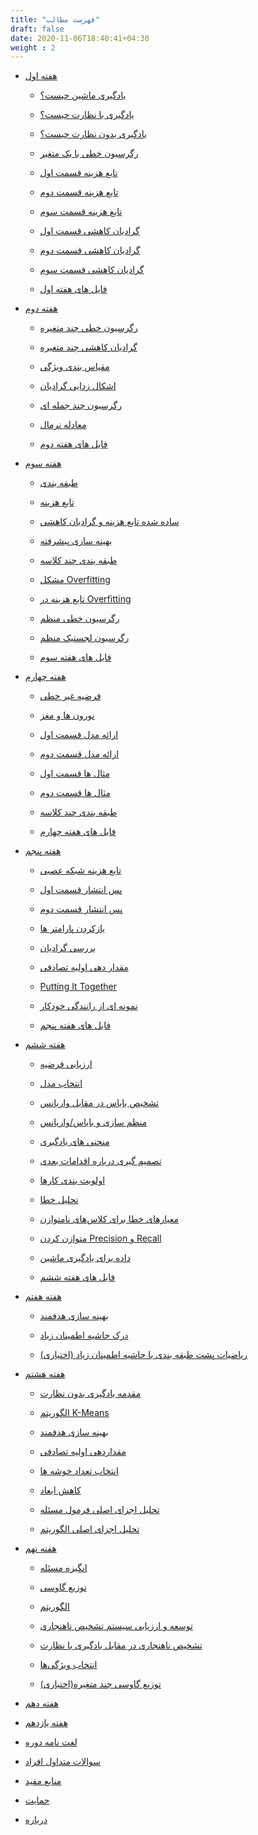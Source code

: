 ```yaml
---
title: "فهرست مطالب"
draft: false
date: 2020-11-06T18:40:41+04:30
weight : 2
---
```



<ul class="children children-li">
	

	
		
		
		
	

	

	
		
	
		
			
				
<li>
<a href="/ml-andrew-ng/week1/" class="highlight">   هفته اول </a>
</li>
				

				
			
			

				
<ul>
				

				
					
				

				

				
					
	
		
			
				
<li>
<a href="/ml-andrew-ng/week1/what-is-ml/" class="highlight">یادگیری ماشین چیست؟</a>
</li>
				

				
			
			

				
<ul>
				

				
					
				

				

				
					
	

				

				
</ul>
				
			
		
	
		
			
				
<li>
<a href="/ml-andrew-ng/week1/supervised/" class="highlight">یادگیری با نظارت چیست؟</a>
</li>
				

				
			
			

				
<ul>
				

				
					
				

				

				
					
	

				

				
</ul>
				
			
		
	
		
			
				
<li>
<a href="/ml-andrew-ng/week1/unsupervised/" class="highlight">یادگیری بدون نظارت چیست؟</a>
</li>
				

				
			
			

				
<ul>
				

				
					
				

				

				
					
	

				

				
</ul>
				
			
		
	
		
			
				
<li>
<a href="/ml-andrew-ng/week1/linear-regression-one-variable/" class="highlight">رگرسیون خطی با یک متغیر</a>
</li>
				

				
			
			

				
<ul>
				

				
					
				

				

				
					
	

				

				
</ul>
				
			
		
	
		
			
				
<li>
<a href="/ml-andrew-ng/week1/cost1/" class="highlight">تابع هزینه قسمت اول</a>
</li>
				

				
			
			

				
<ul>
				

				
					
				

				

				
					
	

				

				
</ul>
				
			
		
	
		
			
				
<li>
<a href="/ml-andrew-ng/week1/cost2/" class="highlight">تابع هزینه قسمت دوم</a>
</li>
				

				
			
			

				
<ul>
				

				
					
				

				

				
					
	

				

				
</ul>
				
			
		
	
		
			
				
<li>
<a href="/ml-andrew-ng/week1/cost3/" class="highlight">تابع هزینه قسمت سوم</a>
</li>
				

				
			
			

				
<ul>
				

				
					
				

				

				
					
	

				

				
</ul>
				
			
		
	
		
			
				
<li>
<a href="/ml-andrew-ng/week1/gradient1/" class="highlight">گرادیان کاهشی قسمت اول</a>
</li>
				

				
			
			

				
<ul>
				

				
					
				

				

				
					
	

				

				
</ul>
				
			
		
	
		
			
				
<li>
<a href="/ml-andrew-ng/week1/gradient2/" class="highlight">گرادیان کاهشی قسمت دوم</a>
</li>
				

				
			
			

				
<ul>
				

				
					
				

				

				
					
	

				

				
</ul>
				
			
		
	
		
			
				
<li>
<a href="/ml-andrew-ng/week1/gradient3/" class="highlight">گرادیان کاهشی قسمت سوم</a>
</li>
				

				
			
			

				
<ul>
				

				
					
				

				

				
					
	

				

				
</ul>
				
			
		
	
		
			
				
<li>
<a href="/ml-andrew-ng/week1/files/" class="highlight">فایل های هفته اول</a>
</li>
				

				
			
			

				
<ul>
				

				
					
				

				

				
					
	

				

				
</ul>
				
			
		
	

				

				
</ul>
				
			
		
	
		
			
				
<li>
<a href="/ml-andrew-ng/week2/" class="highlight"> هفته دوم</a>
</li>
				

				
			
			

				
<ul>
				

				
					
				

				

				
					
	
		
			
				
<li>
<a href="/ml-andrew-ng/week2/linear-regression-many-variable/" class="highlight">رگرسیون خطی چند متغیره</a>
</li>
				

				
			
			

				
<ul>
				

				
					
				

				

				
					
	

				

				
</ul>
				
			
		
	
		
			
				
<li>
<a href="/ml-andrew-ng/week2/gradient-many-variable/" class="highlight">گرادیان کاهشی چند متغیره</a>
</li>
				

				
			
			

				
<ul>
				

				
					
				

				

				
					
	

				

				
</ul>
				
			
		
	
		
			
				
<li>
<a href="/ml-andrew-ng/week2/feature-scaling/" class="highlight">مقیاس بندی ویژگی</a>
</li>
				

				
			
			

				
<ul>
				

				
					
				

				

				
					
	

				

				
</ul>
				
			
		
	
		
			
				
<li>
<a href="/ml-andrew-ng/week2/debugging-gradient/" class="highlight">اشکال زدایی گرادیان</a>
</li>
				

				
			
			

				
<ul>
				

				
					
				

				

				
					
	

				

				
</ul>
				
			
		
	
		
			
				
<li>
<a href="/ml-andrew-ng/week2/polynomial-regression/" class="highlight">رگرسیون چند جمله ای</a>
</li>
				

				
			
			

				
<ul>
				

				
					
				

				

				
					
	

				

				
</ul>
				
			
		
	
		
			
				
<li>
<a href="/ml-andrew-ng/week2/normal-equation/" class="highlight">معادله نرمال</a>
</li>
				

				
			
			

				
<ul>
				

				
					
				

				

				
					
	

				

				
</ul>
				
			
		
	
		
			
				
<li>
<a href="/ml-andrew-ng/week2/files/" class="highlight">فایل های هفته دوم</a>
</li>
				

				
			
			

				
<ul>
				

				
					
				

				

				
					
	

				

				
</ul>
				
			
		
	

				

				
</ul>
				
			
		
	
		
			
				
<li>
<a href="/ml-andrew-ng/week3/" class="highlight"> هفته سوم</a>
</li>
				

				
			
			

				
<ul>
				

				
					
				

				

				
					
	
		
			
				
<li>
<a href="/ml-andrew-ng/week3/classification/" class="highlight">طبقه بندی</a>
</li>
				

				
			
			

				
<ul>
				

				
					
				

				

				
					
	

				

				
</ul>
				
			
		
	
		
			
				
<li>
<a href="/ml-andrew-ng/week3/cost-function/" class="highlight">تابع هزینه</a>
</li>
				

				
			
			

				
<ul>
				

				
					
				

				

				
					
	

				

				
</ul>
				
			
		
	
		
			
				
<li>
<a href="/ml-andrew-ng/week3/simplified-cost-gradient/" class="highlight">ساده شده تابع هزینه و گرادیان کاهشی</a>
</li>
				

				
			
			

				
<ul>
				

				
					
				

				

				
					
	

				

				
</ul>
				
			
		
	
		
			
				
<li>
<a href="/ml-andrew-ng/week3/advanced-optimization/" class="highlight">بهینه سازی پیشرفته</a>
</li>
				

				
			
			

				
<ul>
				

				
					
				

				

				
					
	

				

				
</ul>
				
			
		
	
		
			
				
<li>
<a href="/ml-andrew-ng/week3/multiclass-classification/" class="highlight">طبقه بندی چند کلاسه</a>
</li>
				

				
			
			

				
<ul>
				

				
					
				

				

				
					
	

				

				
</ul>
				
			
		
	
		
			
				
<li>
<a href="/ml-andrew-ng/week3/overfitting/" class="highlight">مشکل Overfitting</a>
</li>
				

				
			
			

				
<ul>
				

				
					
				

				

				
					
	

				

				
</ul>
				
			
		
	
		
			
				
<li>
<a href="/ml-andrew-ng/week3/cost-function-overfitting/" class="highlight"> تابع هزینه در Overfitting</a>
</li>
				

				
			
			

				
<ul>
				

				
					
				

				

				
					
	

				

				
</ul>
				
			
		
	
		
			
				
<li>
<a href="/ml-andrew-ng/week3/regularized-linear-regression/" class="highlight">رگرسیون خطی منظم</a>
</li>
				

				
			
			

				
<ul>
				

				
					
				

				

				
					
	

				

				
</ul>
				
			
		
	
		
			
				
<li>
<a href="/ml-andrew-ng/week3/regularized-logistic-regression/" class="highlight">رگرسیون لجستیک منظم</a>
</li>
				

				
			
			

				
<ul>
				

				
					
				

				

				
					
	

				

				
</ul>
				
			
		
	
		
			
				
<li>
<a href="/ml-andrew-ng/week3/files/" class="highlight">فایل های هفته سوم</a>
</li>
				

				
			
			

				
<ul>
				

				
					
				

				

				
					
	

				

				
</ul>
				
			
		
	

				

				
</ul>
				
			
		
	
		
			
				
<li>
<a href="/ml-andrew-ng/week4/" class="highlight"> هفته چهارم</a>
</li>
				

				
			
			

				
<ul>
				

				
					
				

				

				
					
	
		
			
				
<li>
<a href="/ml-andrew-ng/week4/non-linear-hypotheses/" class="highlight">فرضیه غیر خطی</a>
</li>
				

				
			
			

				
<ul>
				

				
					
				

				

				
					
	

				

				
</ul>
				
			
		
	
		
			
				
<li>
<a href="/ml-andrew-ng/week4/neurons-and-brain/" class="highlight">نورون ها و مغز</a>
</li>
				

				
			
			

				
<ul>
				

				
					
				

				

				
					
	

				

				
</ul>
				
			
		
	
		
			
				
<li>
<a href="/ml-andrew-ng/week4/model-representation-1/" class="highlight">ارائه مدل قسمت اول</a>
</li>
				

				
			
			

				
<ul>
				

				
					
				

				

				
					
	

				

				
</ul>
				
			
		
	
		
			
				
<li>
<a href="/ml-andrew-ng/week4/model-representation-2/" class="highlight">ارائه مدل قسمت دوم</a>
</li>
				

				
			
			

				
<ul>
				

				
					
				

				

				
					
	

				

				
</ul>
				
			
		
	
		
			
				
<li>
<a href="/ml-andrew-ng/week4/examples-1/" class="highlight">مثال ها قسمت اول</a>
</li>
				

				
			
			

				
<ul>
				

				
					
				

				

				
					
	

				

				
</ul>
				
			
		
	
		
			
				
<li>
<a href="/ml-andrew-ng/week4/examples-2/" class="highlight">مثال ها قسمت دوم</a>
</li>
				

				
			
			

				
<ul>
				

				
					
				

				

				
					
	

				

				
</ul>
				
			
		
	
		
			
				
<li>
<a href="/ml-andrew-ng/week4/multiclass-classification/" class="highlight">طبقه بندی چند کلاسه</a>
</li>
				

				
			
			

				
<ul>
				

				
					
				

				

				
					
	

				

				
</ul>
				
			
		
	
		
			
				
<li>
<a href="/ml-andrew-ng/week4/files/" class="highlight">فایل های هفته چهارم</a>
</li>
				

				
			
			

				
<ul>
				

				
					
				

				

				
					
	

				

				
</ul>
				
			
		
	

				

				
</ul>
				
			
		
	
		
			
				
<li>
<a href="/ml-andrew-ng/week5/" class="highlight"> هفته پنجم</a>
</li>
				

				
			
			

				
<ul>
				

				
					
				

				

				
					
	
		
			
				
<li>
<a href="/ml-andrew-ng/week5/nn-cost-function/" class="highlight">تابع هزینه شبکه عصبی</a>
</li>
				

				
			
			

				
<ul>
				

				
					
				

				

				
					
	

				

				
</ul>
				
			
		
	
		
			
				
<li>
<a href="/ml-andrew-ng/week5/backpropagation-1/" class="highlight">پس انتشار قسمت اول</a>
</li>
				

				
			
			

				
<ul>
				

				
					
				

				

				
					
	

				

				
</ul>
				
			
		
	
		
			
				
<li>
<a href="/ml-andrew-ng/week5/backpropagation-2/" class="highlight">پس انتشار قسمت دوم</a>
</li>
				

				
			
			

				
<ul>
				

				
					
				

				

				
					
	

				

				
</ul>
				
			
		
	
		
			
				
<li>
<a href="/ml-andrew-ng/week5/unrolling-parameters/" class="highlight">بازکردن پارامتر ها</a>
</li>
				

				
			
			

				
<ul>
				

				
					
				

				

				
					
	

				

				
</ul>
				
			
		
	
		
			
				
<li>
<a href="/ml-andrew-ng/week5/gradient-checking/" class="highlight">بررسی گرادیان</a>
</li>
				

				
			
			

				
<ul>
				

				
					
				

				

				
					
	

				

				
</ul>
				
			
		
	
		
			
				
<li>
<a href="/ml-andrew-ng/week5/random-initialization/" class="highlight">مقدار دهی اولیه تصادفی</a>
</li>
				

				
			
			

				
<ul>
				

				
					
				

				

				
					
	

				

				
</ul>
				
			
		
	
		
			
				
<li>
<a href="/ml-andrew-ng/week5/putting-it-together/" class="highlight">Putting It Together</a>
</li>
				

				
			
			

				
<ul>
				

				
					
				

				

				
					
	

				

				
</ul>
				
			
		
	
		
			
				
<li>
<a href="/ml-andrew-ng/week5/autonomous-driving/" class="highlight">نمونه ای از رانندگی خودکار</a>
</li>
				

				
			
			

				
<ul>
				

				
					
				

				

				
					
	

				

				
</ul>
				
			
		
	
		
			
				
<li>
<a href="/ml-andrew-ng/week5/files/" class="highlight">فایل های هفته پنجم</a>
</li>
				

				
			
			

				
<ul>
				

				
					
				

				

				
					
	

				

				
</ul>
				
			
		
	

				

				
</ul>
				
			
		
	
		
			
				
<li>
<a href="/ml-andrew-ng/week6/" class="highlight"> هفته ششم</a>
</li>
				

				
			
			

				
<ul>
				

				
					
				

				

				
					
	
		
			
				
<li>
<a href="/ml-andrew-ng/week6/evaluating-hypothesis/" class="highlight">ارزیابی فرضیه</a>
</li>
				

				
			
			

				
<ul>
				

				
					
				

				

				
					
	

				

				
</ul>
				
			
		
	
		
			
				
<li>
<a href="/ml-andrew-ng/week6/model-selection/" class="highlight">انتخاب مدل</a>
</li>
				

				
			
			

				
<ul>
				

				
					
				

				

				
					
	

				

				
</ul>
				
			
		
	
		
			
				
<li>
<a href="/ml-andrew-ng/week6/diagnosing-bias-variance/" class="highlight">تشخیص بایاس در مقابل واریانس</a>
</li>
				

				
			
			

				
<ul>
				

				
					
				

				

				
					
	

				

				
</ul>
				
			
		
	
		
			
				
<li>
<a href="/ml-andrew-ng/week6/regularization-and-bias-variance/" class="highlight">منظم سازی و بایاس/واریانس</a>
</li>
				

				
			
			

				
<ul>
				

				
					
				

				

				
					
	

				

				
</ul>
				
			
		
	
		
			
				
<li>
<a href="/ml-andrew-ng/week6/learning-curves/" class="highlight">منحنی های یادگیری</a>
</li>
				

				
			
			

				
<ul>
				

				
					
				

				

				
					
	

				

				
</ul>
				
			
		
	
		
			
				
<li>
<a href="/ml-andrew-ng/week6/deciding-what-to-do-next/" class="highlight">تصمیم گیری درباره اقدامات بعدی</a>
</li>
				

				
			
			

				
<ul>
				

				
					
				

				

				
					
	

				

				
</ul>
				
			
		
	
		
			
				
<li>
<a href="/ml-andrew-ng/week6/prioritizing-what-to-work-on/" class="highlight">اولویت بندی کارها</a>
</li>
				

				
			
			

				
<ul>
				

				
					
				

				

				
					
	

				

				
</ul>
				
			
		
	
		
			
				
<li>
<a href="/ml-andrew-ng/week6/error-analysis/" class="highlight">تحلیل خطا</a>
</li>
				

				
			
			

				
<ul>
				

				
					
				

				

				
					
	

				

				
</ul>
				
			
		
	
		
			
				
<li>
<a href="/ml-andrew-ng/week6/error-metrics-for-skewed-classes/" class="highlight">معیار‌های خطا برای کلاس‌های نامتوازن</a>
</li>
				

				
			
			

				
<ul>
				

				
					
				

				

				
					
	

				

				
</ul>
				
			
		
	
		
			
				
<li>
<a href="/ml-andrew-ng/week6/trading-off-precision-and-recall/" class="highlight">متوازن کردن Precision  و Recall</a>
</li>
				

				
			
			

				
<ul>
				

				
					
				

				

				
					
	

				

				
</ul>
				
			
		
	
		
			
				
<li>
<a href="/ml-andrew-ng/week6/data-for-machine-learning/" class="highlight">داده برای یادگیری ماشین</a>
</li>
				

				
			
			

				
<ul>
				

				
					
				

				

				
					
	

				

				
</ul>
				
			
		
	
		
			
				
<li>
<a href="/ml-andrew-ng/week6/files/" class="highlight">فایل های هفته ششم</a>
</li>
				

				
			
			

				
<ul>
				

				
					
				

				

				
					
	

				

				
</ul>
				
			
		
	

				

				
</ul>
				
			
		
	
		
			
				
<li>
<a href="/ml-andrew-ng/week7/" class="highlight"> هفته هفتم</a>
</li>
				

				
			
			

				
<ul>
				

				
					
				

				

				
					
	
		
			
				
<li>
<a href="/ml-andrew-ng/week7/optimization-objective/" class="highlight">بهینه سازی هدفمند</a>
</li>
				

				
			
			

				
<ul>
				

				
					
				

				

				
					
	

				

				
</ul>
				
			
		
	
		
			
				
<li>
<a href="/ml-andrew-ng/week7/large-margin-intuition/" class="highlight">درک حاشیه اطمینان زیاد</a>
</li>
				

				
			
			

				
<ul>
				

				
					
				

				

				
					
	

				

				
</ul>
				
			
		
	
		
			
				
<li>
<a href="/ml-andrew-ng/week7/mathematics-behind-large-margin-classification/" class="highlight">ریاضیات پشت طبقه بندی با حاشیه اطمینان زیاد (اختیاری)</a>
</li>
				

				
			
			

				
<ul>
				

				
					
				

				

				
					
	

				

				
</ul>
				
			
		
	

				

				
</ul>
				
			
		
	
		
			
				
<li>
<a href="/ml-andrew-ng/week8/" class="highlight"> هفته هشتم</a>
</li>
				

				
			
			

				
<ul>
				

				
					
				

				

				
					
	
		
			
				
<li>
<a href="/ml-andrew-ng/week8/unsupervised-learning-introduction/" class="highlight">مقدمه یادگیری بدون نظارت</a>
</li>
				

				
			
			

				
<ul>
				

				
					
				

				

				
					
	

				

				
</ul>
				
			
		
	
		
			
				
<li>
<a href="/ml-andrew-ng/week8/k-means/" class="highlight">الگوریتم K-Means</a>
</li>
				

				
			
			

				
<ul>
				

				
					
				

				

				
					
	

				

				
</ul>
				
			
		
	
		
			
				
<li>
<a href="/ml-andrew-ng/week8/optimization-objective/" class="highlight">بهینه سازی هدفمند</a>
</li>
				

				
			
			

				
<ul>
				

				
					
				

				

				
					
	

				

				
</ul>
				
			
		
	
		
			
				
<li>
<a href="/ml-andrew-ng/week8/random-initialization/" class="highlight">مقداردهی اولیه تصادفی</a>
</li>
				

				
			
			

				
<ul>
				

				
					
				

				

				
					
	

				

				
</ul>
				
			
		
	
		
			
				
<li>
<a href="/ml-andrew-ng/week8/choosing-the-number-of-clusters/" class="highlight">انتخاب تعداد خوشه ها</a>
</li>
				

				
			
			

				
<ul>
				

				
					
				

				

				
					
	

				

				
</ul>
				
			
		
	
		
			
				
<li>
<a href="/ml-andrew-ng/week8/dimensionality-reduction/" class="highlight">کاهش ابعاد</a>
</li>
				

				
			
			

				
<ul>
				

				
					
				

				

				
					
	

				

				
</ul>
				
			
		
	
		
			
				
<li>
<a href="/ml-andrew-ng/week8/pca-problem-formulation/" class="highlight">تحلیل اجزای اصلی فرمول مسئله</a>
</li>
				

				
			
			

				
<ul>
				

				
					
				

				

				
					
	

				

				
</ul>
				
			
		
	
		
			
				
<li>
<a href="/ml-andrew-ng/week8/pca-algorithm/" class="highlight">تحلیل اجزای اصلی الگوریتم</a>
</li>
				

				
			
			

				
<ul>
				

				
					
				

				

				
					
	

				

				
</ul>
				
			
		
	

				

				
</ul>
				
			
		
	
		
			
				
<li>
<a href="/ml-andrew-ng/week9/" class="highlight"> هفته نهم</a>
</li>
				

				
			
			

				
<ul>
				

				
					
				

				

				
					
	
		
			
				
<li>
<a href="/ml-andrew-ng/week9/problem-motivation/" class="highlight">انگیزه مسئله</a>
</li>
				

				
			
			

				
<ul>
				

				
					
				

				

				
					
	

				

				
</ul>
				
			
		
	
		
			
				
<li>
<a href="/ml-andrew-ng/week9/gaussian-distribution/" class="highlight">توزیع گاوسی</a>
</li>
				

				
			
			

				
<ul>
				

				
					
				

				

				
					
	

				

				
</ul>
				
			
		
	
		
			
				
<li>
<a href="/ml-andrew-ng/week9/algorithm/" class="highlight">الگوریتم</a>
</li>
				

				
			
			

				
<ul>
				

				
					
				

				

				
					
	

				

				
</ul>
				
			
		
	
		
			
				
<li>
<a href="/ml-andrew-ng/week9/developing-evaluating-anomaly-detection-system/" class="highlight">توسعه و ارزیابی سیستم تشخیص ناهنجاری</a>
</li>
				

				
			
			

				
<ul>
				

				
					
				

				

				
					
	

				

				
</ul>
				
			
		
	
		
			
				
<li>
<a href="/ml-andrew-ng/week9/anomaly-detection-vs-supervised-learning/" class="highlight">تشخیص ناهنجاری در مقابل یادگیری با نظارت </a>
</li>
				

				
			
			

				
<ul>
				

				
					
				

				

				
					
	

				

				
</ul>
				
			
		
	
		
			
				
<li>
<a href="/ml-andrew-ng/week9/choosing-what-features-to-use/" class="highlight">انتخاب ویژگی‌ها</a>
</li>
				

				
			
			

				
<ul>
				

				
					
				

				

				
					
	

				

				
</ul>
				
			
		
	
		
			
				
<li>
<a href="/ml-andrew-ng/week9/multivariate-gaussian-distribution/" class="highlight">توزیع گاوسی چند متغیره(اختیاری)</a>
</li>
				

				
			
			

				
<ul>
				

				
					
				

				

				
					
	

				

				
</ul>
				
			
		
	

				

				
</ul>
				
			
		
	
		
			
				
<li>
<a href="/ml-andrew-ng/week10/" class="highlight"> هفته دهم</a>
</li>
				

				
			
			

				
<ul>
				

				
					
				

				

				
					
	

				

				
</ul>
				
			
		
	
		
			
				
<li>
<a href="/ml-andrew-ng/week11/" class="highlight"> هفته یازدهم</a>
</li>
				

				
			
			

				
<ul>
				

				
					
				

				

				
					
	

				

				
</ul>
				
			
		
	
		
			
				
<li>
<a href="/ml-andrew-ng/dictionary/" class="highlight">لغت نامه دوره </a>
</li>
				

				
			
			

				
<ul>
				

				
					
				

				

				
					
	

				

				
</ul>
				
			
		
	
		
			
				
<li>
<a href="/ml-andrew-ng/questions/" class="highlight">سوالات متداول افراد </a>
</li>
				

				
			
			

				
<ul>
				

				
					
				

				

				
					
	

				

				
</ul>
				
			
		
	
		
			
				
<li>
<a href="/ml-andrew-ng/useful-articles/" class="highlight">منابع مفید </a>
</li>
				

				
			
			

				
<ul>
				

				
					
				

				

				
					
	

				

				
</ul>
				
			
		
	
		
			
				
<li>
<a href="/ml-andrew-ng/sponsorship/" class="highlight">حمایت</a>
</li>
				

				
			
			

				
<ul>
				

				
					
				

				

				
					
	

				

				
</ul>
				
			
		
	
		
			
				
<li>
<a href="/ml-andrew-ng/about/" class="highlight">درباره </a>
</li>
				

				
			
			

				
<ul>
				

				
					
				

				

				
					
	

				

				
</ul>
				
			
		
	

	
</ul>